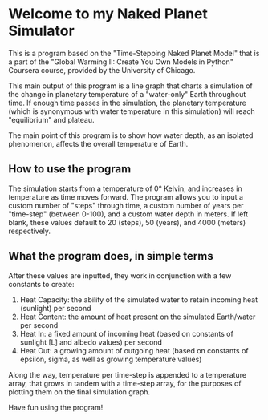 # Welcome to my Naked Planet Simulator

This is a program based on the "Time-Stepping Naked Planet Model" that is a part of the "Global Warming II: Create You Own Models in Python" Coursera course, provided by the University of Chicago.

This main output of this program is a line graph that charts a simulation of the change in planetary temperature of a "water-only" Earth throughout time. If enough time passes in the simulation, the planetary temperature (which is synonymous with water temperature in this simulation) will reach "equilibrium" and plateau.

The main point of this program is to show how water depth, as an isolated phenomenon, affects the overall temperature of Earth.

## How to use the program

The simulation starts from a temperature of 0° Kelvin, and increases in temperature as time moves forward. The program allows you to input a custom number of "steps" through time, a custom number of years per "time-step" (between 0-100), and a custom water depth in meters. If left blank, these values default to 20 (steps), 50 (years), and 4000 (meters) respectively.

## What the program does, in simple terms

After these values are inputted, they work in conjunction with a few constants to create:

1. Heat Capacity: the ability of the simulated water to retain incoming heat (sunlight) per second
2. Heat Content: the amount of heat present on the simulated Earth/water per second
3. Heat In: a fixed amount of incoming heat (based on constants of sunlight [L] and albedo values) per second
4. Heat Out: a growing amount of outgoing heat (based on constants of epsilon, sigma, as well as growing temperature values)

Along the way, temperature per time-step is appended to a temperature array, that grows in tandem with a time-step array, for the purposes of plotting them on the final simulation graph.

Have fun using the program!

